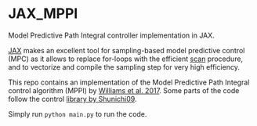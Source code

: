 # JAX_MPPI
Model Predictive Path Integral controller implementation in JAX.

[JAX](https://github.com/google/jax) makes an excellent tool for sampling-based model predictive control (MPC) as it allows to replace for-loops with the efficient [scan](https://jax.readthedocs.io/en/latest/_autosummary/jax.lax.scan.html) procedure, and to vectorize and compile the sampling step for very high efficiency.

This repo contains an implementation of the Model Predictive Path Integral control algorithm (MPPI) by [Williams et al. 2017](https://ieeexplore.ieee.org/document/7989202). Some parts of the code follow the control [library by Shunichi09](https://github.com/Shunichi09/PythonLinearNonlinearControl).

Simply run `python main.py` to run the code. 

